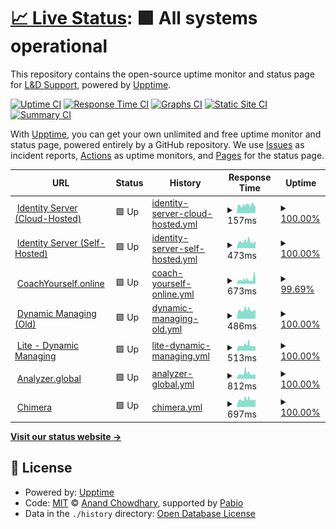 # [📈 Live Status](https://demo.upptime.js.org): <!--live status--> **🟩 All systems operational**

This repository contains the open-source uptime monitor and status page for [L&D Support](www.ldsupport.com), powered by [Upptime](https://github.com/upptime/upptime).

[![Uptime CI](https://github.com/LDSupport/status/workflows/Uptime%20CI/badge.svg)](https://github.com/LDSupport/status/actions?query=workflow%3A%22Uptime+CI%22)
[![Response Time CI](https://github.com/LDSupport/status/workflows/Response%20Time%20CI/badge.svg)](https://github.com/LDSupport/status/actions?query=workflow%3A%22Response+Time+CI%22)
[![Graphs CI](https://github.com/LDSupport/status/workflows/Graphs%20CI/badge.svg)](https://github.com/LDSupport/status/actions?query=workflow%3A%22Graphs+CI%22)
[![Static Site CI](https://github.com/LDSupport/status/workflows/Static%20Site%20CI/badge.svg)](https://github.com/LDSupport/status/actions?query=workflow%3A%22Static+Site+CI%22)
[![Summary CI](https://github.com/LDSupport/status/workflows/Summary%20CI/badge.svg)](https://github.com/LDSupport/status/actions?query=workflow%3A%22Summary+CI%22)

With [Upptime](https://upptime.js.org), you can get your own unlimited and free uptime monitor and status page, powered entirely by a GitHub repository. We use [Issues](https://github.com/LDSupport/status/issues) as incident reports, [Actions](https://github.com/LDSupport/status/actions) as uptime monitors, and [Pages](https://demo.upptime.js.org) for the status page.

<!--start: status pages-->
<!-- This summary is generated by Upptime (https://github.com/upptime/upptime) -->
<!-- Do not edit this manually, your changes will be overwritten -->
<!-- prettier-ignore -->
| URL | Status | History | Response Time | Uptime |
| --- | ------ | ------- | ------------- | ------ |
| <img alt="" src="https://icons.duckduckgo.com/ip3/ld-chat-u3y1tf.us1.zitadel.cloud.ico" height="13"> [Identity Server (Cloud-Hosted)](https://ld-chat-u3y1tf.us1.zitadel.cloud/debug/healthz) | 🟩 Up | [identity-server-cloud-hosted.yml](https://github.com/LDSupport/status/commits/HEAD/history/identity-server-cloud-hosted.yml) | <details><summary><img alt="Response time graph" src="./graphs/identity-server-cloud-hosted/response-time-week.png" height="20"> 157ms</summary><br><a href="https://LDSupport.github.io/status/history/identity-server-cloud-hosted"><img alt="Response time 157" src="https://img.shields.io/endpoint?url=https%3A%2F%2Fraw.githubusercontent.com%2FLDSupport%2Fstatus%2FHEAD%2Fapi%2Fidentity-server-cloud-hosted%2Fresponse-time.json"></a><br><a href="https://LDSupport.github.io/status/history/identity-server-cloud-hosted"><img alt="24-hour response time 121" src="https://img.shields.io/endpoint?url=https%3A%2F%2Fraw.githubusercontent.com%2FLDSupport%2Fstatus%2FHEAD%2Fapi%2Fidentity-server-cloud-hosted%2Fresponse-time-day.json"></a><br><a href="https://LDSupport.github.io/status/history/identity-server-cloud-hosted"><img alt="7-day response time 157" src="https://img.shields.io/endpoint?url=https%3A%2F%2Fraw.githubusercontent.com%2FLDSupport%2Fstatus%2FHEAD%2Fapi%2Fidentity-server-cloud-hosted%2Fresponse-time-week.json"></a><br><a href="https://LDSupport.github.io/status/history/identity-server-cloud-hosted"><img alt="30-day response time 157" src="https://img.shields.io/endpoint?url=https%3A%2F%2Fraw.githubusercontent.com%2FLDSupport%2Fstatus%2FHEAD%2Fapi%2Fidentity-server-cloud-hosted%2Fresponse-time-month.json"></a><br><a href="https://LDSupport.github.io/status/history/identity-server-cloud-hosted"><img alt="1-year response time 157" src="https://img.shields.io/endpoint?url=https%3A%2F%2Fraw.githubusercontent.com%2FLDSupport%2Fstatus%2FHEAD%2Fapi%2Fidentity-server-cloud-hosted%2Fresponse-time-year.json"></a></details> | <details><summary><a href="https://LDSupport.github.io/status/history/identity-server-cloud-hosted">100.00%</a></summary><a href="https://LDSupport.github.io/status/history/identity-server-cloud-hosted"><img alt="All-time uptime 100.00%" src="https://img.shields.io/endpoint?url=https%3A%2F%2Fraw.githubusercontent.com%2FLDSupport%2Fstatus%2FHEAD%2Fapi%2Fidentity-server-cloud-hosted%2Fuptime.json"></a><br><a href="https://LDSupport.github.io/status/history/identity-server-cloud-hosted"><img alt="24-hour uptime 100.00%" src="https://img.shields.io/endpoint?url=https%3A%2F%2Fraw.githubusercontent.com%2FLDSupport%2Fstatus%2FHEAD%2Fapi%2Fidentity-server-cloud-hosted%2Fuptime-day.json"></a><br><a href="https://LDSupport.github.io/status/history/identity-server-cloud-hosted"><img alt="7-day uptime 100.00%" src="https://img.shields.io/endpoint?url=https%3A%2F%2Fraw.githubusercontent.com%2FLDSupport%2Fstatus%2FHEAD%2Fapi%2Fidentity-server-cloud-hosted%2Fuptime-week.json"></a><br><a href="https://LDSupport.github.io/status/history/identity-server-cloud-hosted"><img alt="30-day uptime 100.00%" src="https://img.shields.io/endpoint?url=https%3A%2F%2Fraw.githubusercontent.com%2FLDSupport%2Fstatus%2FHEAD%2Fapi%2Fidentity-server-cloud-hosted%2Fuptime-month.json"></a><br><a href="https://LDSupport.github.io/status/history/identity-server-cloud-hosted"><img alt="1-year uptime 100.00%" src="https://img.shields.io/endpoint?url=https%3A%2F%2Fraw.githubusercontent.com%2FLDSupport%2Fstatus%2FHEAD%2Fapi%2Fidentity-server-cloud-hosted%2Fuptime-year.json"></a></details>
| <img alt="" src="https://icons.duckduckgo.com/ip3/auth.ldsupport.nl.ico" height="13"> [Identity Server (Self-Hosted)](https://auth.ldsupport.nl/debug/healthz) | 🟩 Up | [identity-server-self-hosted.yml](https://github.com/LDSupport/status/commits/HEAD/history/identity-server-self-hosted.yml) | <details><summary><img alt="Response time graph" src="./graphs/identity-server-self-hosted/response-time-week.png" height="20"> 473ms</summary><br><a href="https://LDSupport.github.io/status/history/identity-server-self-hosted"><img alt="Response time 473" src="https://img.shields.io/endpoint?url=https%3A%2F%2Fraw.githubusercontent.com%2FLDSupport%2Fstatus%2FHEAD%2Fapi%2Fidentity-server-self-hosted%2Fresponse-time.json"></a><br><a href="https://LDSupport.github.io/status/history/identity-server-self-hosted"><img alt="24-hour response time 531" src="https://img.shields.io/endpoint?url=https%3A%2F%2Fraw.githubusercontent.com%2FLDSupport%2Fstatus%2FHEAD%2Fapi%2Fidentity-server-self-hosted%2Fresponse-time-day.json"></a><br><a href="https://LDSupport.github.io/status/history/identity-server-self-hosted"><img alt="7-day response time 473" src="https://img.shields.io/endpoint?url=https%3A%2F%2Fraw.githubusercontent.com%2FLDSupport%2Fstatus%2FHEAD%2Fapi%2Fidentity-server-self-hosted%2Fresponse-time-week.json"></a><br><a href="https://LDSupport.github.io/status/history/identity-server-self-hosted"><img alt="30-day response time 473" src="https://img.shields.io/endpoint?url=https%3A%2F%2Fraw.githubusercontent.com%2FLDSupport%2Fstatus%2FHEAD%2Fapi%2Fidentity-server-self-hosted%2Fresponse-time-month.json"></a><br><a href="https://LDSupport.github.io/status/history/identity-server-self-hosted"><img alt="1-year response time 473" src="https://img.shields.io/endpoint?url=https%3A%2F%2Fraw.githubusercontent.com%2FLDSupport%2Fstatus%2FHEAD%2Fapi%2Fidentity-server-self-hosted%2Fresponse-time-year.json"></a></details> | <details><summary><a href="https://LDSupport.github.io/status/history/identity-server-self-hosted">100.00%</a></summary><a href="https://LDSupport.github.io/status/history/identity-server-self-hosted"><img alt="All-time uptime 100.00%" src="https://img.shields.io/endpoint?url=https%3A%2F%2Fraw.githubusercontent.com%2FLDSupport%2Fstatus%2FHEAD%2Fapi%2Fidentity-server-self-hosted%2Fuptime.json"></a><br><a href="https://LDSupport.github.io/status/history/identity-server-self-hosted"><img alt="24-hour uptime 100.00%" src="https://img.shields.io/endpoint?url=https%3A%2F%2Fraw.githubusercontent.com%2FLDSupport%2Fstatus%2FHEAD%2Fapi%2Fidentity-server-self-hosted%2Fuptime-day.json"></a><br><a href="https://LDSupport.github.io/status/history/identity-server-self-hosted"><img alt="7-day uptime 100.00%" src="https://img.shields.io/endpoint?url=https%3A%2F%2Fraw.githubusercontent.com%2FLDSupport%2Fstatus%2FHEAD%2Fapi%2Fidentity-server-self-hosted%2Fuptime-week.json"></a><br><a href="https://LDSupport.github.io/status/history/identity-server-self-hosted"><img alt="30-day uptime 100.00%" src="https://img.shields.io/endpoint?url=https%3A%2F%2Fraw.githubusercontent.com%2FLDSupport%2Fstatus%2FHEAD%2Fapi%2Fidentity-server-self-hosted%2Fuptime-month.json"></a><br><a href="https://LDSupport.github.io/status/history/identity-server-self-hosted"><img alt="1-year uptime 100.00%" src="https://img.shields.io/endpoint?url=https%3A%2F%2Fraw.githubusercontent.com%2FLDSupport%2Fstatus%2FHEAD%2Fapi%2Fidentity-server-self-hosted%2Fuptime-year.json"></a></details>
| <img alt="" src="https://icons.duckduckgo.com/ip3/app.coachyourself.online.ico" height="13"> [CoachYourself.online](https://app.coachyourself.online) | 🟩 Up | [coach-yourself-online.yml](https://github.com/LDSupport/status/commits/HEAD/history/coach-yourself-online.yml) | <details><summary><img alt="Response time graph" src="./graphs/coach-yourself-online/response-time-week.png" height="20"> 673ms</summary><br><a href="https://LDSupport.github.io/status/history/coach-yourself-online"><img alt="Response time 673" src="https://img.shields.io/endpoint?url=https%3A%2F%2Fraw.githubusercontent.com%2FLDSupport%2Fstatus%2FHEAD%2Fapi%2Fcoach-yourself-online%2Fresponse-time.json"></a><br><a href="https://LDSupport.github.io/status/history/coach-yourself-online"><img alt="24-hour response time 1038" src="https://img.shields.io/endpoint?url=https%3A%2F%2Fraw.githubusercontent.com%2FLDSupport%2Fstatus%2FHEAD%2Fapi%2Fcoach-yourself-online%2Fresponse-time-day.json"></a><br><a href="https://LDSupport.github.io/status/history/coach-yourself-online"><img alt="7-day response time 673" src="https://img.shields.io/endpoint?url=https%3A%2F%2Fraw.githubusercontent.com%2FLDSupport%2Fstatus%2FHEAD%2Fapi%2Fcoach-yourself-online%2Fresponse-time-week.json"></a><br><a href="https://LDSupport.github.io/status/history/coach-yourself-online"><img alt="30-day response time 673" src="https://img.shields.io/endpoint?url=https%3A%2F%2Fraw.githubusercontent.com%2FLDSupport%2Fstatus%2FHEAD%2Fapi%2Fcoach-yourself-online%2Fresponse-time-month.json"></a><br><a href="https://LDSupport.github.io/status/history/coach-yourself-online"><img alt="1-year response time 673" src="https://img.shields.io/endpoint?url=https%3A%2F%2Fraw.githubusercontent.com%2FLDSupport%2Fstatus%2FHEAD%2Fapi%2Fcoach-yourself-online%2Fresponse-time-year.json"></a></details> | <details><summary><a href="https://LDSupport.github.io/status/history/coach-yourself-online">99.69%</a></summary><a href="https://LDSupport.github.io/status/history/coach-yourself-online"><img alt="All-time uptime 99.69%" src="https://img.shields.io/endpoint?url=https%3A%2F%2Fraw.githubusercontent.com%2FLDSupport%2Fstatus%2FHEAD%2Fapi%2Fcoach-yourself-online%2Fuptime.json"></a><br><a href="https://LDSupport.github.io/status/history/coach-yourself-online"><img alt="24-hour uptime 98.42%" src="https://img.shields.io/endpoint?url=https%3A%2F%2Fraw.githubusercontent.com%2FLDSupport%2Fstatus%2FHEAD%2Fapi%2Fcoach-yourself-online%2Fuptime-day.json"></a><br><a href="https://LDSupport.github.io/status/history/coach-yourself-online"><img alt="7-day uptime 99.69%" src="https://img.shields.io/endpoint?url=https%3A%2F%2Fraw.githubusercontent.com%2FLDSupport%2Fstatus%2FHEAD%2Fapi%2Fcoach-yourself-online%2Fuptime-week.json"></a><br><a href="https://LDSupport.github.io/status/history/coach-yourself-online"><img alt="30-day uptime 99.69%" src="https://img.shields.io/endpoint?url=https%3A%2F%2Fraw.githubusercontent.com%2FLDSupport%2Fstatus%2FHEAD%2Fapi%2Fcoach-yourself-online%2Fuptime-month.json"></a><br><a href="https://LDSupport.github.io/status/history/coach-yourself-online"><img alt="1-year uptime 99.69%" src="https://img.shields.io/endpoint?url=https%3A%2F%2Fraw.githubusercontent.com%2FLDSupport%2Fstatus%2FHEAD%2Fapi%2Fcoach-yourself-online%2Fuptime-year.json"></a></details>
| <img alt="" src="https://icons.duckduckgo.com/ip3/dynamicmanaging.com.ico" height="13"> [Dynamic Managing (Old)](https://dynamicmanaging.com) | 🟩 Up | [dynamic-managing-old.yml](https://github.com/LDSupport/status/commits/HEAD/history/dynamic-managing-old.yml) | <details><summary><img alt="Response time graph" src="./graphs/dynamic-managing-old/response-time-week.png" height="20"> 486ms</summary><br><a href="https://LDSupport.github.io/status/history/dynamic-managing-old"><img alt="Response time 486" src="https://img.shields.io/endpoint?url=https%3A%2F%2Fraw.githubusercontent.com%2FLDSupport%2Fstatus%2FHEAD%2Fapi%2Fdynamic-managing-old%2Fresponse-time.json"></a><br><a href="https://LDSupport.github.io/status/history/dynamic-managing-old"><img alt="24-hour response time 485" src="https://img.shields.io/endpoint?url=https%3A%2F%2Fraw.githubusercontent.com%2FLDSupport%2Fstatus%2FHEAD%2Fapi%2Fdynamic-managing-old%2Fresponse-time-day.json"></a><br><a href="https://LDSupport.github.io/status/history/dynamic-managing-old"><img alt="7-day response time 486" src="https://img.shields.io/endpoint?url=https%3A%2F%2Fraw.githubusercontent.com%2FLDSupport%2Fstatus%2FHEAD%2Fapi%2Fdynamic-managing-old%2Fresponse-time-week.json"></a><br><a href="https://LDSupport.github.io/status/history/dynamic-managing-old"><img alt="30-day response time 486" src="https://img.shields.io/endpoint?url=https%3A%2F%2Fraw.githubusercontent.com%2FLDSupport%2Fstatus%2FHEAD%2Fapi%2Fdynamic-managing-old%2Fresponse-time-month.json"></a><br><a href="https://LDSupport.github.io/status/history/dynamic-managing-old"><img alt="1-year response time 486" src="https://img.shields.io/endpoint?url=https%3A%2F%2Fraw.githubusercontent.com%2FLDSupport%2Fstatus%2FHEAD%2Fapi%2Fdynamic-managing-old%2Fresponse-time-year.json"></a></details> | <details><summary><a href="https://LDSupport.github.io/status/history/dynamic-managing-old">100.00%</a></summary><a href="https://LDSupport.github.io/status/history/dynamic-managing-old"><img alt="All-time uptime 100.00%" src="https://img.shields.io/endpoint?url=https%3A%2F%2Fraw.githubusercontent.com%2FLDSupport%2Fstatus%2FHEAD%2Fapi%2Fdynamic-managing-old%2Fuptime.json"></a><br><a href="https://LDSupport.github.io/status/history/dynamic-managing-old"><img alt="24-hour uptime 100.00%" src="https://img.shields.io/endpoint?url=https%3A%2F%2Fraw.githubusercontent.com%2FLDSupport%2Fstatus%2FHEAD%2Fapi%2Fdynamic-managing-old%2Fuptime-day.json"></a><br><a href="https://LDSupport.github.io/status/history/dynamic-managing-old"><img alt="7-day uptime 100.00%" src="https://img.shields.io/endpoint?url=https%3A%2F%2Fraw.githubusercontent.com%2FLDSupport%2Fstatus%2FHEAD%2Fapi%2Fdynamic-managing-old%2Fuptime-week.json"></a><br><a href="https://LDSupport.github.io/status/history/dynamic-managing-old"><img alt="30-day uptime 100.00%" src="https://img.shields.io/endpoint?url=https%3A%2F%2Fraw.githubusercontent.com%2FLDSupport%2Fstatus%2FHEAD%2Fapi%2Fdynamic-managing-old%2Fuptime-month.json"></a><br><a href="https://LDSupport.github.io/status/history/dynamic-managing-old"><img alt="1-year uptime 100.00%" src="https://img.shields.io/endpoint?url=https%3A%2F%2Fraw.githubusercontent.com%2FLDSupport%2Fstatus%2FHEAD%2Fapi%2Fdynamic-managing-old%2Fuptime-year.json"></a></details>
| <img alt="" src="https://icons.duckduckgo.com/ip3/lite.dynamicmanaging.com.ico" height="13"> [Lite - Dynamic Managing](https://lite.dynamicmanaging.com) | 🟩 Up | [lite-dynamic-managing.yml](https://github.com/LDSupport/status/commits/HEAD/history/lite-dynamic-managing.yml) | <details><summary><img alt="Response time graph" src="./graphs/lite-dynamic-managing/response-time-week.png" height="20"> 513ms</summary><br><a href="https://LDSupport.github.io/status/history/lite-dynamic-managing"><img alt="Response time 513" src="https://img.shields.io/endpoint?url=https%3A%2F%2Fraw.githubusercontent.com%2FLDSupport%2Fstatus%2FHEAD%2Fapi%2Flite-dynamic-managing%2Fresponse-time.json"></a><br><a href="https://LDSupport.github.io/status/history/lite-dynamic-managing"><img alt="24-hour response time 472" src="https://img.shields.io/endpoint?url=https%3A%2F%2Fraw.githubusercontent.com%2FLDSupport%2Fstatus%2FHEAD%2Fapi%2Flite-dynamic-managing%2Fresponse-time-day.json"></a><br><a href="https://LDSupport.github.io/status/history/lite-dynamic-managing"><img alt="7-day response time 513" src="https://img.shields.io/endpoint?url=https%3A%2F%2Fraw.githubusercontent.com%2FLDSupport%2Fstatus%2FHEAD%2Fapi%2Flite-dynamic-managing%2Fresponse-time-week.json"></a><br><a href="https://LDSupport.github.io/status/history/lite-dynamic-managing"><img alt="30-day response time 513" src="https://img.shields.io/endpoint?url=https%3A%2F%2Fraw.githubusercontent.com%2FLDSupport%2Fstatus%2FHEAD%2Fapi%2Flite-dynamic-managing%2Fresponse-time-month.json"></a><br><a href="https://LDSupport.github.io/status/history/lite-dynamic-managing"><img alt="1-year response time 513" src="https://img.shields.io/endpoint?url=https%3A%2F%2Fraw.githubusercontent.com%2FLDSupport%2Fstatus%2FHEAD%2Fapi%2Flite-dynamic-managing%2Fresponse-time-year.json"></a></details> | <details><summary><a href="https://LDSupport.github.io/status/history/lite-dynamic-managing">100.00%</a></summary><a href="https://LDSupport.github.io/status/history/lite-dynamic-managing"><img alt="All-time uptime 100.00%" src="https://img.shields.io/endpoint?url=https%3A%2F%2Fraw.githubusercontent.com%2FLDSupport%2Fstatus%2FHEAD%2Fapi%2Flite-dynamic-managing%2Fuptime.json"></a><br><a href="https://LDSupport.github.io/status/history/lite-dynamic-managing"><img alt="24-hour uptime 100.00%" src="https://img.shields.io/endpoint?url=https%3A%2F%2Fraw.githubusercontent.com%2FLDSupport%2Fstatus%2FHEAD%2Fapi%2Flite-dynamic-managing%2Fuptime-day.json"></a><br><a href="https://LDSupport.github.io/status/history/lite-dynamic-managing"><img alt="7-day uptime 100.00%" src="https://img.shields.io/endpoint?url=https%3A%2F%2Fraw.githubusercontent.com%2FLDSupport%2Fstatus%2FHEAD%2Fapi%2Flite-dynamic-managing%2Fuptime-week.json"></a><br><a href="https://LDSupport.github.io/status/history/lite-dynamic-managing"><img alt="30-day uptime 100.00%" src="https://img.shields.io/endpoint?url=https%3A%2F%2Fraw.githubusercontent.com%2FLDSupport%2Fstatus%2FHEAD%2Fapi%2Flite-dynamic-managing%2Fuptime-month.json"></a><br><a href="https://LDSupport.github.io/status/history/lite-dynamic-managing"><img alt="1-year uptime 100.00%" src="https://img.shields.io/endpoint?url=https%3A%2F%2Fraw.githubusercontent.com%2FLDSupport%2Fstatus%2FHEAD%2Fapi%2Flite-dynamic-managing%2Fuptime-year.json"></a></details>
| <img alt="" src="https://icons.duckduckgo.com/ip3/ld.analyzer.global.ico" height="13"> [Analyzer.global](https://ld.analyzer.global) | 🟩 Up | [analyzer-global.yml](https://github.com/LDSupport/status/commits/HEAD/history/analyzer-global.yml) | <details><summary><img alt="Response time graph" src="./graphs/analyzer-global/response-time-week.png" height="20"> 812ms</summary><br><a href="https://LDSupport.github.io/status/history/analyzer-global"><img alt="Response time 812" src="https://img.shields.io/endpoint?url=https%3A%2F%2Fraw.githubusercontent.com%2FLDSupport%2Fstatus%2FHEAD%2Fapi%2Fanalyzer-global%2Fresponse-time.json"></a><br><a href="https://LDSupport.github.io/status/history/analyzer-global"><img alt="24-hour response time 680" src="https://img.shields.io/endpoint?url=https%3A%2F%2Fraw.githubusercontent.com%2FLDSupport%2Fstatus%2FHEAD%2Fapi%2Fanalyzer-global%2Fresponse-time-day.json"></a><br><a href="https://LDSupport.github.io/status/history/analyzer-global"><img alt="7-day response time 812" src="https://img.shields.io/endpoint?url=https%3A%2F%2Fraw.githubusercontent.com%2FLDSupport%2Fstatus%2FHEAD%2Fapi%2Fanalyzer-global%2Fresponse-time-week.json"></a><br><a href="https://LDSupport.github.io/status/history/analyzer-global"><img alt="30-day response time 812" src="https://img.shields.io/endpoint?url=https%3A%2F%2Fraw.githubusercontent.com%2FLDSupport%2Fstatus%2FHEAD%2Fapi%2Fanalyzer-global%2Fresponse-time-month.json"></a><br><a href="https://LDSupport.github.io/status/history/analyzer-global"><img alt="1-year response time 812" src="https://img.shields.io/endpoint?url=https%3A%2F%2Fraw.githubusercontent.com%2FLDSupport%2Fstatus%2FHEAD%2Fapi%2Fanalyzer-global%2Fresponse-time-year.json"></a></details> | <details><summary><a href="https://LDSupport.github.io/status/history/analyzer-global">100.00%</a></summary><a href="https://LDSupport.github.io/status/history/analyzer-global"><img alt="All-time uptime 100.00%" src="https://img.shields.io/endpoint?url=https%3A%2F%2Fraw.githubusercontent.com%2FLDSupport%2Fstatus%2FHEAD%2Fapi%2Fanalyzer-global%2Fuptime.json"></a><br><a href="https://LDSupport.github.io/status/history/analyzer-global"><img alt="24-hour uptime 100.00%" src="https://img.shields.io/endpoint?url=https%3A%2F%2Fraw.githubusercontent.com%2FLDSupport%2Fstatus%2FHEAD%2Fapi%2Fanalyzer-global%2Fuptime-day.json"></a><br><a href="https://LDSupport.github.io/status/history/analyzer-global"><img alt="7-day uptime 100.00%" src="https://img.shields.io/endpoint?url=https%3A%2F%2Fraw.githubusercontent.com%2FLDSupport%2Fstatus%2FHEAD%2Fapi%2Fanalyzer-global%2Fuptime-week.json"></a><br><a href="https://LDSupport.github.io/status/history/analyzer-global"><img alt="30-day uptime 100.00%" src="https://img.shields.io/endpoint?url=https%3A%2F%2Fraw.githubusercontent.com%2FLDSupport%2Fstatus%2FHEAD%2Fapi%2Fanalyzer-global%2Fuptime-month.json"></a><br><a href="https://LDSupport.github.io/status/history/analyzer-global"><img alt="1-year uptime 100.00%" src="https://img.shields.io/endpoint?url=https%3A%2F%2Fraw.githubusercontent.com%2FLDSupport%2Fstatus%2FHEAD%2Fapi%2Fanalyzer-global%2Fuptime-year.json"></a></details>
| <img alt="" src="https://icons.duckduckgo.com/ip3/chimera.ldscc.com.ico" height="13"> [Chimera](https://chimera.ldscc.com) | 🟩 Up | [chimera.yml](https://github.com/LDSupport/status/commits/HEAD/history/chimera.yml) | <details><summary><img alt="Response time graph" src="./graphs/chimera/response-time-week.png" height="20"> 697ms</summary><br><a href="https://LDSupport.github.io/status/history/chimera"><img alt="Response time 697" src="https://img.shields.io/endpoint?url=https%3A%2F%2Fraw.githubusercontent.com%2FLDSupport%2Fstatus%2FHEAD%2Fapi%2Fchimera%2Fresponse-time.json"></a><br><a href="https://LDSupport.github.io/status/history/chimera"><img alt="24-hour response time 683" src="https://img.shields.io/endpoint?url=https%3A%2F%2Fraw.githubusercontent.com%2FLDSupport%2Fstatus%2FHEAD%2Fapi%2Fchimera%2Fresponse-time-day.json"></a><br><a href="https://LDSupport.github.io/status/history/chimera"><img alt="7-day response time 697" src="https://img.shields.io/endpoint?url=https%3A%2F%2Fraw.githubusercontent.com%2FLDSupport%2Fstatus%2FHEAD%2Fapi%2Fchimera%2Fresponse-time-week.json"></a><br><a href="https://LDSupport.github.io/status/history/chimera"><img alt="30-day response time 697" src="https://img.shields.io/endpoint?url=https%3A%2F%2Fraw.githubusercontent.com%2FLDSupport%2Fstatus%2FHEAD%2Fapi%2Fchimera%2Fresponse-time-month.json"></a><br><a href="https://LDSupport.github.io/status/history/chimera"><img alt="1-year response time 697" src="https://img.shields.io/endpoint?url=https%3A%2F%2Fraw.githubusercontent.com%2FLDSupport%2Fstatus%2FHEAD%2Fapi%2Fchimera%2Fresponse-time-year.json"></a></details> | <details><summary><a href="https://LDSupport.github.io/status/history/chimera">100.00%</a></summary><a href="https://LDSupport.github.io/status/history/chimera"><img alt="All-time uptime 100.00%" src="https://img.shields.io/endpoint?url=https%3A%2F%2Fraw.githubusercontent.com%2FLDSupport%2Fstatus%2FHEAD%2Fapi%2Fchimera%2Fuptime.json"></a><br><a href="https://LDSupport.github.io/status/history/chimera"><img alt="24-hour uptime 100.00%" src="https://img.shields.io/endpoint?url=https%3A%2F%2Fraw.githubusercontent.com%2FLDSupport%2Fstatus%2FHEAD%2Fapi%2Fchimera%2Fuptime-day.json"></a><br><a href="https://LDSupport.github.io/status/history/chimera"><img alt="7-day uptime 100.00%" src="https://img.shields.io/endpoint?url=https%3A%2F%2Fraw.githubusercontent.com%2FLDSupport%2Fstatus%2FHEAD%2Fapi%2Fchimera%2Fuptime-week.json"></a><br><a href="https://LDSupport.github.io/status/history/chimera"><img alt="30-day uptime 100.00%" src="https://img.shields.io/endpoint?url=https%3A%2F%2Fraw.githubusercontent.com%2FLDSupport%2Fstatus%2FHEAD%2Fapi%2Fchimera%2Fuptime-month.json"></a><br><a href="https://LDSupport.github.io/status/history/chimera"><img alt="1-year uptime 100.00%" src="https://img.shields.io/endpoint?url=https%3A%2F%2Fraw.githubusercontent.com%2FLDSupport%2Fstatus%2FHEAD%2Fapi%2Fchimera%2Fuptime-year.json"></a></details>

<!--end: status pages-->

[**Visit our status website →**](https://demo.upptime.js.org)

## 📄 License

- Powered by: [Upptime](https://github.com/upptime/upptime)
- Code: [MIT](./LICENSE) © [Anand Chowdhary](https://anandchowdhary.com), supported by [Pabio](https://pabio.com)
- Data in the `./history` directory: [Open Database License](https://opendatacommons.org/licenses/odbl/1-0/)
